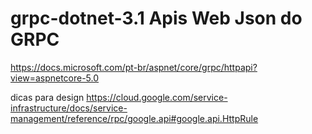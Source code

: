 # grpc-dotnet-3.1 Apis Web Json do GRPC

https://docs.microsoft.com/pt-br/aspnet/core/grpc/httpapi?view=aspnetcore-5.0

dicas para design 
https://cloud.google.com/service-infrastructure/docs/service-management/reference/rpc/google.api#google.api.HttpRule

